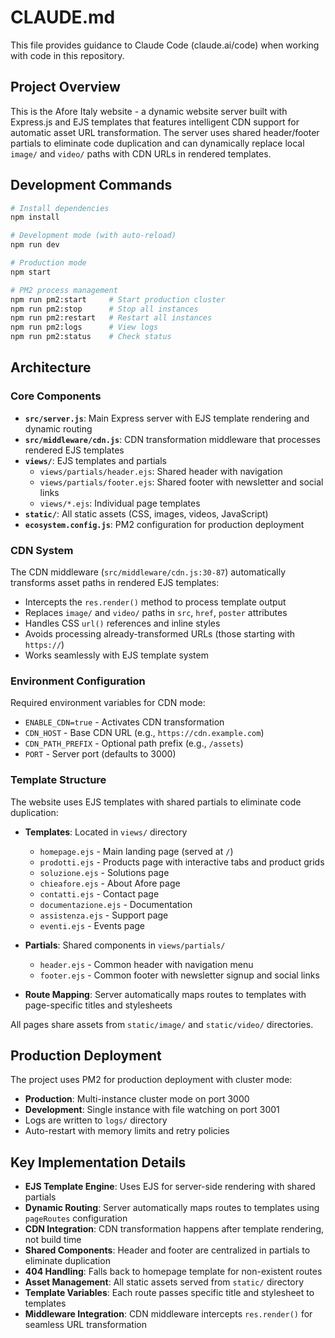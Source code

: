 # CLAUDE.md

This file provides guidance to Claude Code (claude.ai/code) when working with code in this repository.

## Project Overview

This is the Afore Italy website - a dynamic website server built with Express.js and EJS templates that features intelligent CDN support for automatic asset URL transformation. The server uses shared header/footer partials to eliminate code duplication and can dynamically replace local `image/` and `video/` paths with CDN URLs in rendered templates.

## Development Commands

```bash
# Install dependencies
npm install

# Development mode (with auto-reload)
npm run dev

# Production mode
npm start

# PM2 process management
npm run pm2:start     # Start production cluster
npm run pm2:stop      # Stop all instances
npm run pm2:restart   # Restart all instances
npm run pm2:logs      # View logs
npm run pm2:status    # Check status
```

## Architecture

### Core Components

- **`src/server.js`**: Main Express server with EJS template rendering and dynamic routing
- **`src/middleware/cdn.js`**: CDN transformation middleware that processes rendered EJS templates
- **`views/`**: EJS templates and partials
  - `views/partials/header.ejs`: Shared header with navigation
  - `views/partials/footer.ejs`: Shared footer with newsletter and social links
  - `views/*.ejs`: Individual page templates
- **`static/`**: All static assets (CSS, images, videos, JavaScript)
- **`ecosystem.config.js`**: PM2 configuration for production deployment

### CDN System

The CDN middleware (`src/middleware/cdn.js:30-87`) automatically transforms asset paths in rendered EJS templates:
- Intercepts the `res.render()` method to process template output
- Replaces `image/` and `video/` paths in `src`, `href`, `poster` attributes
- Handles CSS `url()` references and inline styles
- Avoids processing already-transformed URLs (those starting with `https://`)
- Works seamlessly with EJS template system

### Environment Configuration

Required environment variables for CDN mode:
- `ENABLE_CDN=true` - Activates CDN transformation
- `CDN_HOST` - Base CDN URL (e.g., `https://cdn.example.com`)
- `CDN_PATH_PREFIX` - Optional path prefix (e.g., `/assets`)
- `PORT` - Server port (defaults to 3000)

### Template Structure

The website uses EJS templates with shared partials to eliminate code duplication:
- **Templates**: Located in `views/` directory
  - `homepage.ejs` - Main landing page (served at `/`)
  - `prodotti.ejs` - Products page with interactive tabs and product grids
  - `soluzione.ejs` - Solutions page
  - `chieafore.ejs` - About Afore page
  - `contatti.ejs` - Contact page
  - `documentazione.ejs` - Documentation
  - `assistenza.ejs` - Support page
  - `eventi.ejs` - Events page

- **Partials**: Shared components in `views/partials/`
  - `header.ejs` - Common header with navigation menu
  - `footer.ejs` - Common footer with newsletter signup and social links

- **Route Mapping**: Server automatically maps routes to templates with page-specific titles and stylesheets

All pages share assets from `static/image/` and `static/video/` directories.

## Production Deployment

The project uses PM2 for production deployment with cluster mode:
- **Production**: Multi-instance cluster mode on port 3000
- **Development**: Single instance with file watching on port 3001
- Logs are written to `logs/` directory
- Auto-restart with memory limits and retry policies

## Key Implementation Details

- **EJS Template Engine**: Uses EJS for server-side rendering with shared partials
- **Dynamic Routing**: Server automatically maps routes to templates using `pageRoutes` configuration
- **CDN Integration**: CDN transformation happens after template rendering, not build time
- **Shared Components**: Header and footer are centralized in partials to eliminate duplication
- **404 Handling**: Falls back to homepage template for non-existent routes
- **Asset Management**: All static assets served from `static/` directory
- **Template Variables**: Each route passes specific title and stylesheet to templates
- **Middleware Integration**: CDN middleware intercepts `res.render()` for seamless URL transformation